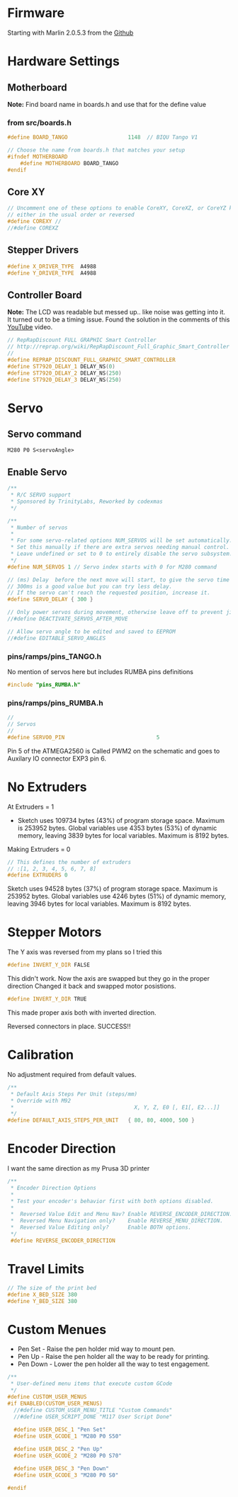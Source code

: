 # Firmware
Starting with Marlin 2.0.5.3 from the [Github](https://github.com/MarlinFirmware/Marlin "Marlin firmware")

# Hardware Settings

## Motherboard
**Note:** Find board name in boards.h and use that for the define value
### from src/boards.h
```C++
#define BOARD_TANGO                   1148  // BIQU Tango V1
```
```C++
// Choose the name from boards.h that matches your setup
#ifndef MOTHERBOARD
    #define MOTHERBOARD BOARD_TANGO 
#endif
```

## Core XY
```C++
// Uncomment one of these options to enable CoreXY, CoreXZ, or CoreYZ kinematics
// either in the usual order or reversed
#define COREXY //
//#define COREXZ
```

## Stepper Drivers
```C++
#define X_DRIVER_TYPE  A4988 
#define Y_DRIVER_TYPE  A4988 
```
## Controller Board

**Note:** The LCD was readable but messed up..  like noise was getting into it. It turned out to be a timing issue. Found the solution in the comments of this [YouTube](https://www.youtube.com/watch?v=yh-PQ7BpZl8 "Marlin 1.1.9 reprap full graphic error") video.
```C++
// RepRapDiscount FULL GRAPHIC Smart Controller
// http://reprap.org/wiki/RepRapDiscount_Full_Graphic_Smart_Controller
//
#define REPRAP_DISCOUNT_FULL_GRAPHIC_SMART_CONTROLLER 
#define ST7920_DELAY_1 DELAY_NS(0) 
#define ST7920_DELAY_2 DELAY_NS(250) 
#define ST7920_DELAY_3 DELAY_NS(250) 
```
# Servo

## Servo command
```
M280 P0 S<servoAngle>
```
## Enable Servo
```C++
/**
 * R/C SERVO support
 * Sponsored by TrinityLabs, Reworked by codexmas
 */

/**
 * Number of servos
 *
 * For some servo-related options NUM_SERVOS will be set automatically.
 * Set this manually if there are extra servos needing manual control.
 * Leave undefined or set to 0 to entirely disable the servo subsystem.
 */
#define NUM_SERVOS 1 // Servo index starts with 0 for M280 command

// (ms) Delay  before the next move will start, to give the servo time to reach its target angle.
// 300ms is a good value but you can try less delay.
// If the servo can't reach the requested position, increase it.
#define SERVO_DELAY { 300 }

// Only power servos during movement, otherwise leave off to prevent jitter
//#define DEACTIVATE_SERVOS_AFTER_MOVE

// Allow servo angle to be edited and saved to EEPROM
//#define EDITABLE_SERVO_ANGLES
```
### pins/ramps/pins_TANGO.h
No mention of servos here but includes RUMBA pins definitions
```C++
#include "pins_RUMBA.h" 
```

### pins/ramps/pins_RUMBA.h
```C++
//
// Servos
//
#define SERVO0_PIN                             5
```
Pin 5 of the ATMEGA2560 is Called PWM2 on the schematic and goes to Auxilary IO connector EXP3 pin 6.

# No Extruders
At Extruders = 1
   - Sketch uses 109734 bytes (43%) of program storage space. Maximum is 253952 bytes.
Global variables use 4353 bytes (53%) of dynamic memory, leaving 3839 bytes for local variables. Maximum is 8192 bytes.

Making Extruders = 0
```C++
// This defines the number of extruders
// :[1, 2, 3, 4, 5, 6, 7, 8]
#define EXTRUDERS 0
```
Sketch uses 94528 bytes (37%) of program storage space. Maximum is 253952 bytes.
Global variables use 4246 bytes (51%) of dynamic memory, leaving 3946 bytes for local variables. Maximum is 8192 bytes.

# Stepper Motors
The Y axis was reversed from my plans so I tried this
```C++
#define INVERT_Y_DIR FALSE
```
This didn't work. Now the axis are swapped but they go in the proper direction
Changed it back and swapped motor posistions.
```C++
#define INVERT_Y_DIR TRUE
```
This made proper axis both with inverted direction.

Reversed connectors in place. SUCCESS!!

# Calibration
No adjustment required from default values.
```C++
/**
 * Default Axis Steps Per Unit (steps/mm)
 * Override with M92
 *                                      X, Y, Z, E0 [, E1[, E2...]]
 */
#define DEFAULT_AXIS_STEPS_PER_UNIT   { 80, 80, 4000, 500 }
```
# Encoder Direction
I want the same direction as my Prusa 3D printer
```C++
/**
 * Encoder Direction Options
 *
 * Test your encoder's behavior first with both options disabled.
 *
 *  Reversed Value Edit and Menu Nav? Enable REVERSE_ENCODER_DIRECTION.
 *  Reversed Menu Navigation only?    Enable REVERSE_MENU_DIRECTION.
 *  Reversed Value Editing only?      Enable BOTH options.
 */
 #define REVERSE_ENCODER_DIRECTION 
 ```
# Travel Limits
```C++
// The size of the print bed
#define X_BED_SIZE 380
#define Y_BED_SIZE 380

```
# Custom Menues
- Pen Set - Raise the pen holder mid way to mount pen.
- Pen Up - Raise the pen holder all the way to be ready for printing.
- Pen Down - Lower the pen holder all the way to test engagement.
```C++
/**
 * User-defined menu items that execute custom GCode
 */
#define CUSTOM_USER_MENUS
#if ENABLED(CUSTOM_USER_MENUS)
  //#define CUSTOM_USER_MENU_TITLE "Custom Commands"
  //#define USER_SCRIPT_DONE "M117 User Script Done"
  
  #define USER_DESC_1 "Pen Set"
  #define USER_GCODE_1 "M280 P0 S50"

  #define USER_DESC_2 "Pen Up" 
  #define USER_GCODE_2 "M280 P0 S70" 

  #define USER_DESC_3 "Pen Down" 
  #define USER_GCODE_3 "M280 P0 S0"

#endif
```